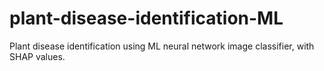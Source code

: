 # plant-disease-identification-ML
Plant disease identification using ML neural network image classifier, with SHAP values.
